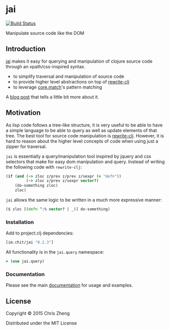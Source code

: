 # jai

[![Build Status](https://travis-ci.org/zcaudate/jai.png?branch=master)](https://travis-ci.org/zcaudate/jai)

Manipulate source code like the DOM 
## Introduction
[jai](https://github.com/zcaudate/jai) makes it easy for querying and manipulation of clojure source code through an xpath/css-inspired syntax.

 - to simplify traversal and manipulation of source code
 - to provide higher level abstractions on top of [rewrite-clj](https://github.com/xsc/rewrite-clj)
 - to leverage [core.match](https://github.com/clojure/core.match)'s pattern matching 

A [blog post](http://z.caudate.me/manipulate-source-code-like-the-dom/) that tells a little bit more about it.

## Motivation

As lisp code follows a tree-like structure, it is very useful to be able to have a simple language to be able to query as well as update elements of that tree. The best tool for source code manipulation is [rewrite-clj](https://www.github.com/xsc/rewrite-clj). However, it is hard to reason about the higher level concepts of code when using just a zipper for traversal.

`jai` is essentially a query/manipulation tool inspired by jquery and css selectors that make for easy dom manipulation and query. Instead of writing the following code with `rewrite-clj`:

```clojure
(if (and (-> zloc z/prev z/prev z/sexpr (= "defn"))
         (-> zloc z/prev z/sexpr vector?)
    (do-something zloc)
    zloc)
```

`jai` allows the same logic to be written in a much more expressive manner:

```clojure
($ zloc [(defn ^:% vector? | _)] do-something)
```

### Installation

Add to project.clj dependencies:

```clojure
[im.chit/jai "0.2.3"]
```

All functionality is in the `jai.query` namespace:

```clojure
> (use jai.query)
```

### Documentation

Please see the main [documentation](http://docs.caudate.me/jai) for usage and examples.

## License

Copyright © 2015 Chris Zheng

Distributed under the MIT License
